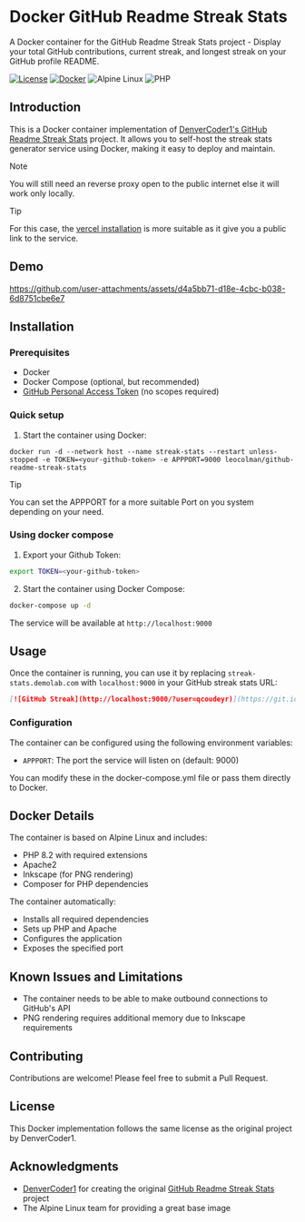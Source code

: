 # Docker GitHub Readme Streak Stats

A Docker container for the GitHub Readme Streak Stats project - Display your total GitHub contributions, current streak, and longest streak on your GitHub profile README.

[![License](https://img.shields.io/github/license/DenverCoder1/github-readme-streak-stats?style=flat-square)](LICENSE) [![Docker](https://img.shields.io/badge/Docker_Hub-%230db7ed.svg?style=flat-square&logo=docker&logoColor=white)](https://hub.docker.com/r/leocolman/github-readme-streak-stats) ![Alpine Linux](https://img.shields.io/badge/Alpine_Linux-%230D597F.svg?style=flat-square&logo=alpine-linux&logoColor=white) ![PHP](https://img.shields.io/badge/PHP-8.2-%23777BB4.svg?style=flat-square&logo=php&logoColor=white)


## Introduction

This is a Docker container implementation of [DenverCoder1&#39;s GitHub Readme Streak Stats](https://github.com/DenverCoder1/github-readme-streak-stats) project. It allows you to self-host the streak stats generator service using Docker, making it easy to deploy and maintain.

> [!Note]
> You will still need an reverse proxy open to the public internet else it will work only locally.

> [!TIP]
> For this case, the [vercel installation](https://github.com/DenverCoder1/github-readme-streak-stats) is more suitable as it give you a public link to the service.

## Demo

https://github.com/user-attachments/assets/d4a5bb71-d18e-4cbc-b038-6d8751cbe6e7

## Installation

### Prerequisites

- Docker
- Docker Compose (optional, but recommended)
- [GitHub Personal Access Token](https://github.com/settings/tokens) (no scopes required)

### Quick setup

1. Start the container using Docker:

```
docker run -d --network host --name streak-stats --restart unless-stopped -e TOKEN=<your-github-token> -e APPPORT=9000 leocolman/github-readme-streak-stats
```

> [!TIP]
> You can set the APPPORT for a more suitable Port on you system depending on your need.

### Using docker compose

1. Export your Github Token:

```sh
export TOKEN=<your-github-token>
```

2. Start the container using Docker Compose:

```sh
docker-compose up -d
```

The service will be available at `http://localhost:9000`

## Usage

Once the container is running, you can use it by replacing `streak-stats.demolab.com` with `localhost:9000` in your GitHub streak stats URL:

```md
[![GitHub Streak](http://localhost:9000/?user=qcoudeyr)](https://git.io/streak-stats)
```

### Configuration

The container can be configured using the following environment variables:

- `APPPORT`: The port the service will listen on (default: 9000)

You can modify these in the docker-compose.yml file or pass them directly to Docker.

## Docker Details

The container is based on Alpine Linux and includes:

- PHP 8.2 with required extensions
- Apache2
- Inkscape (for PNG rendering)
- Composer for PHP dependencies

The container automatically:

- Installs all required dependencies
- Sets up PHP and Apache
- Configures the application
- Exposes the specified port

## Known Issues and Limitations

- The container needs to be able to make outbound connections to GitHub's API
- PNG rendering requires additional memory due to Inkscape requirements

## Contributing

Contributions are welcome! Please feel free to submit a Pull Request.

## License

This Docker implementation follows the same license as the original project by DenverCoder1.

## Acknowledgments

- [DenverCoder1](https://github.com/DenverCoder1) for creating the original [GitHub Readme Streak Stats](https://github.com/DenverCoder1/github-readme-streak-stats) project
- The Alpine Linux team for providing a great base image
